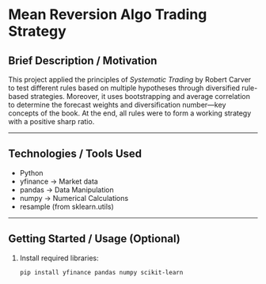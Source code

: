 # Mean Reversion Algo Trading Strategy

## Brief Description / Motivation
This project applied the principles of *Systematic Trading* by Robert Carver to test different rules based on multiple hypotheses through diversified rule-based strategies. Moreover, it uses bootstrapping and average correlation to determine the forecast weights and diversification number—key concepts of the book. At the end, all rules were to form a working strategy with a positive sharp ratio.

---

## Technologies / Tools Used
- Python  
- yfinance → Market data  
- pandas → Data Manipulation  
- numpy → Numerical Calculations  
- resample (from sklearn.utils)  

---

## Getting Started / Usage (Optional)
1. Install required libraries:
   ```bash
   pip install yfinance pandas numpy scikit-learn
